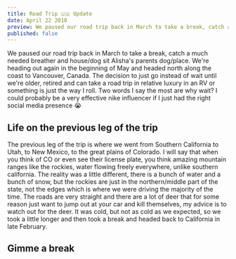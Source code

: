 ```yaml
---
title: Road Trip 🇺🇸 Update
date: April 22 2018
preview: We paused our road trip back in March to take a break, catch a much needed breather and...
published: false
---
```


We paused our road trip back in March to take a break, catch a much needed breather and house/dog sit Alisha's parents dog/place. We're heading out again in the beginning of May and headed north along the coast to Vancouver, Canada. The decision to just go instead of wait until we're older, retired and can take a road trip in relative luxury in an RV or something is just the way I roll. Two words I say the most are why wait? I could probably be a very effective nike influencer if I just had the right social media presence 😭

## Life on the previous leg of the trip

The previous leg of the trip is where we went from Southern California to Utah, to New Mexico, to the great plains of Colorado. I will say that when you think of CO or even see their license plate, you think amazing mountain ranges like the rockies, water flowing freely everywhere, unlike southern california. The reality was a little different, there is a bunch of water and a bunch of snow, but the rockies are just in the northern/middle part of the state, not the edges which is where we were driving the majority of the time. The roads are very straight and there are a lot of deer that for some reason just want to jump out at your car and kill themselves, my advice is to watch out for the deer. It was cold, but not as cold as we expected, so we took a little longer and then took a break and headed back to California in late February.

## Gimme a break
